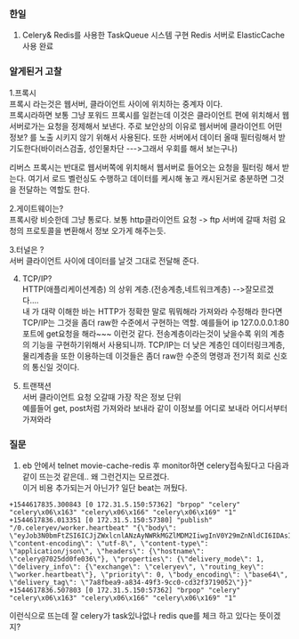 ### 한일 

1. Celery& Redis를 사용한 TaskQueue 시스템 구현 Redis 서버로 ElasticCache 사용 완료  


### 알게된거 고찰   

1.프록시   
프록시 라는것은 웹서버, 클라이언트 사이에 위치하는 중계자 이다.  
프록시라하면 보통 그냥 포워드 프록시를 일컫는데 이것은 클라이언트 편에 위치해서 웹서버로가는 요청을 정제해서 보낸다. 주로 보안상의 이유로 웹서버에 클라이언트 어떤 정보? 를 노출 시키지 않기 위해서 사용된다. 또한 서버에서 데이터 올때 필터링해서 받기도한다(바이러스검출, 성인물차단 --->그래서 우회를 해서 보는구나)  
 
리버스 프록시는 반대로 웹서버쪽에 위치해서 웹서버로 들어오는 요청을 필터링 해서 받는다. 여기서 로드 벨런싱도 수행하고 데이터를 케시해 놓고 캐시된거로 충분하면 그것을 전달하는 역할도 한다.  



2.게이트웨이는?  
프록시랑 비슷한데 그냥 통로다. 보통 http클라이언트 요청  -> ftp 서버에 갈때 처럼 요청의 프로토콜을 변환해서 정보 오가게 해주는듯.  

3.터널은 ?  
서버 클라이언트 사이에 데이터를 날것 그대로 전달해 준다.   

4. TCP/IP?  
HTTP(애플리케이션계층) 의 상위 계층.(전송계층,네트워크계층) -->잘모르겠다....   
내 가 대략 이해한 바는 HTTP가 정확한 말로 뭐뭐해라 가져와라 수정해라 한다면  
TCP/IP는 그것을 좀더 raw한 수준에서 구현하는 역할. 예를들어 ip 127.0.0.0.1:80포트에 get요청을 해라~~~ 이런것 같다.  전송계층이라는것이 낮을수록 위의 계층의 기능을 구현하기위해서 사용되니까. TCP/IP는 더 낮은 계층인 데이터링크계층, 물리계층을 또한 이용하는데 이것들은 좀더 raw한 수준의 명령과 전기적 회로 신호의 통신일 것이다.  

5. 트랜잭션  
서버 클라이언트 요청 오갈때 가장 작은 정보 단위  
예를들어 get, post처럼 가져와라 보내라 같이 이정보를 어디로 보내라 어디서부터 가져와라  



### 질문  

1. eb 안에서 telnet movie-cache-redis 후 monitor하면 celery접속됬다고 다음과 같이 뜨는것 같은데.. 왜 그런건지는 모르겠다.  
이거 비용 추가되는거 아닌가? 일단 beat는 꺼뒀다.  
```
+1544617835.300843 [0 172.31.5.150:57362] "brpop" "celery" "celery\x06\x163" "celery\x06\x166" "celery\x06\x169" "1"
+1544617836.013351 [0 172.31.5.150:57380] "publish" "/0.celeryev/worker.heartbeat" "{\"body\": \"eyJob3N0bmFtZSI6ICJjZWxlcnlANzAyNWRkMGZlMDM2IiwgInV0Y29mZnNldCI6IDAsICJwaWQiOiA5LCAiY2xvY2siOiAyMTEwLCAiZnJlcSI6IDIuMCwgImFjdGl2ZSI6IDAsICJwcm9jZXNzZWQiOiAxLCAibG9hZGF2ZyI6IFswLjAsIDAuMDgsIDAuMDhdLCAic3dfaWRlbnQiOiAicHktY2VsZXJ5IiwgInN3X3ZlciI6ICI0LjIuMSIsICJzd19zeXMiOiAiTGludXgiLCAidGltZXN0YW1wIjogMTU0NDYxNzgzNi4wMTI3ODUyLCAidHlwZSI6ICJ3b3JrZXItaGVhcnRiZWF0In0=\", \"content-encoding\": \"utf-8\", \"content-type\": \"application/json\", \"headers\": {\"hostname\": \"celery@7025dd0fe036\"}, \"properties\": {\"delivery_mode\": 1, \"delivery_info\": {\"exchange\": \"celeryev\", \"routing_key\": \"worker.heartbeat\"}, \"priority\": 0, \"body_encoding\": \"base64\", \"delivery_tag\": \"7a8fbea9-a834-49f3-9cc0-cd32f3719052\"}}"
+1544617836.507803 [0 172.31.5.150:57362] "brpop" "celery" "celery\x06\x163" "celery\x06\x166" "celery\x06\x169" "1"

```  

이런식으로 뜨는데 잘 celery가 task있나없나 redis que를 체크 하고 있다는 뜻이겠지?
